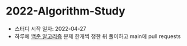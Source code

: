 # 2022-Algorithm-Study

- 스터디 시작 일자: 2022-04-27
- 하루에 [백준 알고리즘](https://www.acmicpc.net/) 문제 한개씩 정한 뒤 풀이하고 main에 pull requests
